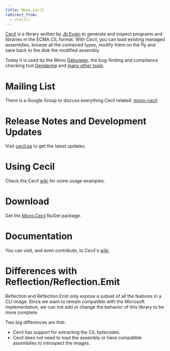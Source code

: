 ```yaml
---
title: Mono.Cecil
redirect_from:
  - /Cecil/
---
```


[Cecil](https://github.com/jbevain/cecil) is a library written by [Jb Evain](http://evain.net/) to generate and inspect programs and libraries in the ECMA CIL format. With Cecil, you can load existing managed assemblies, browse all the contained types, modify them on the fly and save back to the disk the modified assembly.

Today it is used by the Mono [Debugger](/docs/debug+profile/debug/debugger/), the bug-finding and compliance checking tool [Gendarme](/docs/tools+libraries/tools/gendarme/) and [many other tools](https://github.com/jbevain/cecil/wiki/Users).

Mailing List
============

There is a Google Group to discuss everything Cecil related: [mono-cecil](https://groups.google.com/group/mono-cecil)

Release Notes and Development Updates
=====================================

Visit [cecil.pe](http://cecil.pe) to get the latest updates.

Using Cecil
===========

Check the Cecil [wiki](https://github.com/jbevain/cecil/wiki/HOWTO) for some usage examples.

Download
========

Get the [Mono.Cecil](https://www.nuget.org/packages/Mono.Cecil/) NuGet package.

Documentation
=============

You can visit, and even contribute, to Cecil's [wiki](https://github.com/jbevain/cecil/wiki/).

Differences with Reflection/Reflection.Emit
===========================================

Reflection and Reflection.Emit only expose a subset of all the features in a CLI image. Since we want to remain compatible with the Microsoft implementation, we can not add or change the behavior of this library to be more complete.

Two big differences are that:

-   Cecil has support for extracting the CIL bytecodes.
-   Cecil does not need to load the assembly or have compatible assemblies to introspect the images.
